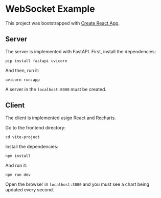 # WebSocket Example

This project was bootstrapped with [Create React App](https://github.com/facebook/create-react-app).

## Server

The server is implemented with FastAPI. First, install the dependencies:

```
pip install fastapi uvicorn
```

And then, run it:

```
uvicorn run:app 
```

A server in the `localhost:8000` must be created.

## Client

The client is implemented usign React and Recharts. 

Go to the frontend directory:

```
cd vite-project
```

Install the dependencies:

```
npm install
```

And run it:

``` 
npm run dev
```

Open the browser in `localhost:3000` and you must see a chart being updated every second.
